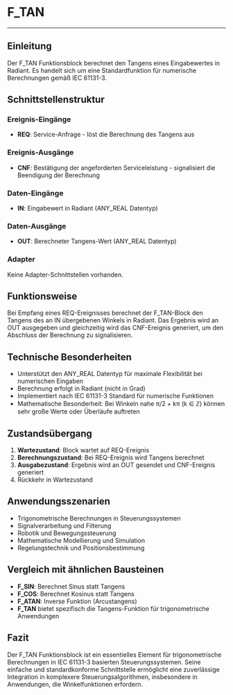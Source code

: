 # F_TAN

* * * * * * * * * *
## Einleitung
Der F_TAN Funktionsblock berechnet den Tangens eines Eingabewertes in Radiant. Es handelt sich um eine Standardfunktion für numerische Berechnungen gemäß IEC 61131-3.

## Schnittstellenstruktur

### **Ereignis-Eingänge**
- **REQ**: Service-Anfrage - löst die Berechnung des Tangens aus

### **Ereignis-Ausgänge**
- **CNF**: Bestätigung der angeforderten Serviceleistung - signalisiert die Beendigung der Berechnung

### **Daten-Eingänge**
- **IN**: Eingabewert in Radiant (ANY_REAL Datentyp)

### **Daten-Ausgänge**
- **OUT**: Berechneter Tangens-Wert (ANY_REAL Datentyp)

### **Adapter**
Keine Adapter-Schnittstellen vorhanden.

## Funktionsweise
Bei Empfang eines REQ-Ereignisses berechnet der F_TAN-Block den Tangens des an IN übergebenen Winkels in Radiant. Das Ergebnis wird an OUT ausgegeben und gleichzeitig wird das CNF-Ereignis generiert, um den Abschluss der Berechnung zu signalisieren.

## Technische Besonderheiten
- Unterstützt den ANY_REAL Datentyp für maximale Flexibilität bei numerischen Eingaben
- Berechnung erfolgt in Radiant (nicht in Grad)
- Implementiert nach IEC 61131-3 Standard für numerische Funktionen
- Mathematische Besonderheit: Bei Winkeln nahe π/2 + kπ (k ∈ ℤ) können sehr große Werte oder Überläufe auftreten

## Zustandsübergang
1. **Wartezustand**: Block wartet auf REQ-Ereignis
2. **Berechnungszustand**: Bei REQ-Ereignis wird Tangens berechnet
3. **Ausgabezustand**: Ergebnis wird an OUT gesendet und CNF-Ereignis generiert
4. Rückkehr in Wartezustand

## Anwendungsszenarien
- Trigonometrische Berechnungen in Steuerungssystemen
- Signalverarbeitung und Filterung
- Robotik und Bewegungssteuerung
- Mathematische Modellierung und Simulation
- Regelungstechnik und Positionsbestimmung

## Vergleich mit ähnlichen Bausteinen
- **F_SIN**: Berechnet Sinus statt Tangens
- **F_COS**: Berechnet Kosinus statt Tangens
- **F_ATAN**: Inverse Funktion (Arcustangens)
- **F_TAN** bietet spezifisch die Tangens-Funktion für trigonometrische Anwendungen

## Fazit
Der F_TAN Funktionsblock ist ein essentielles Element für trigonometrische Berechnungen in IEC 61131-3 basierten Steuerungssystemen. Seine einfache und standardkonforme Schnittstelle ermöglicht eine zuverlässige Integration in komplexere Steuerungsalgorithmen, insbesondere in Anwendungen, die Winkelfunktionen erfordern.